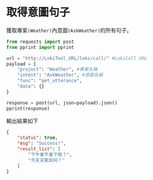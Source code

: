 # 取得意圖句子

獲取專案`(Weather)`內意圖`(AskWeather)`的所有句子。

```python
from requests import post
from pprint import pprint

url = "http://LokiTool_URL/loki/call/" #LokiCall URL
payload = {
    "project": "Weather", #專案名稱
    "intent": "AskWeather", #意圖名稱
    "func": "get_utterance",
    "data": {}
}

response = post(url, json=payload).json()
pprint(response)
```

輸出結果如下

```json
{
    "status": true,
    "msg": "Success!",
    "result_list": [
    	"下午會不會下雨？",
    	"今天天氣如何？"
    ]
}
```